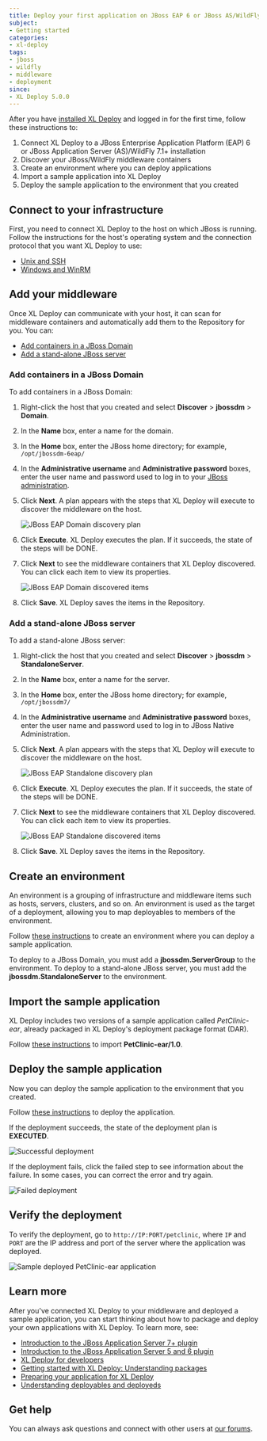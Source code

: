 ```yaml
---
title: Deploy your first application on JBoss EAP 6 or JBoss AS/WildFly 7.1+
subject:
- Getting started
categories:
- xl-deploy
tags:
- jboss
- wildfly
- middleware
- deployment
since:
- XL Deploy 5.0.0
---
```


After you have [installed XL Deploy](/xl-deploy/how-to/install-xl-deploy.html) and logged in for the first time, follow these instructions to:

1. Connect XL Deploy to a JBoss Enterprise Application Platform (EAP) 6 or JBoss Application Server (AS)/WildFly 7.1+ installation
1. Discover your JBoss/WildFly middleware containers
1. Create an environment where you can deploy applications
1. Import a sample application into XL Deploy
1. Deploy the sample application to the environment that you created

## Connect to your infrastructure

First, you need to connect XL Deploy to the host on which JBoss is running. Follow the instructions for the host's operating system and the connection protocol that you want XL Deploy to use:

* [Unix and SSH](/xl-deploy/how-to/connect-xl-deploy-to-your-infrastructure.html#connect-to-a-unix-host-using-ssh)
* [Windows and WinRM](/xl-deploy/how-to/connect-xl-deploy-to-your-infrastructure.html#connect-to-a-windows-host-using-winrm)

## Add your middleware

Once XL Deploy can communicate with your host, it can scan for middleware containers and automatically add them to the Repository for you. You can:

* [Add containers in a JBoss Domain](#add-containers-in-a-jboss-domain)
* [Add a stand-alone JBoss server](#add-a-stand-alone-jboss-server)

### Add containers in a JBoss Domain

To add containers in a JBoss Domain:

1. Right-click the host that you created and select **Discover** > **jbossdm** > **Domain**.
1. In the **Name** box, enter a name for the domain.
1. In the **Home** box, enter the JBoss home directory; for example, `/opt/jbossdm-6eap/`
1. In the **Administrative username** and **Administrative password** boxes, enter the user name and password used to log in to your [JBoss administration](https://access.redhat.com/documentation/en-US/JBoss_Enterprise_Application_Platform/6/html-single/Administration_and_Configuration_Guide/index.html#chap-Management_Interfaces).
1. Click **Next**. A plan appears with the steps that XL Deploy will execute to discover the middleware on the host.

      ![JBoss EAP Domain discovery plan](images/xl-deploy-trial/xl_deploy_trial_jboss-dm_domain_discovery_plan.png)

1. Click **Execute**. XL Deploy executes the plan. If it succeeds, the state of the steps will be DONE.
2. Click **Next** to see the middleware containers that XL Deploy discovered. You can click each item to view its properties.

      ![JBoss EAP Domain discovered items](images/xl-deploy-trial/xl_deploy_trial_jboss-dm_domain_discovered_items.png)

1. Click **Save**. XL Deploy saves the items in the Repository.

### Add a stand-alone JBoss server

To add a stand-alone JBoss server:

1. Right-click the host that you created and select **Discover** > **jbossdm** > **StandaloneServer**.
1. In the **Name** box, enter a name for the server.
1. In the **Home** box, enter the JBoss home directory; for example, `/opt/jbossdm7/`
1. In the **Administrative username** and **Administrative password** boxes, enter the user name and password used to log in to JBoss Native Administration.
1. Click **Next**. A plan appears with the steps that XL Deploy will execute to discover the middleware on the host.

      ![JBoss EAP Standalone discovery plan](images/xl-deploy-trial/xl_deploy_trial_jboss-dm_standalone_discovery_plan.png)

1. Click **Execute**. XL Deploy executes the plan. If it succeeds, the state of the steps will be DONE.
2. Click **Next** to see the middleware containers that XL Deploy discovered. You can click each item to view its properties.

      ![JBoss EAP Standalone discovered items](images/xl-deploy-trial/xl_deploy_trial_jboss-dm_standalone_discovered_items.png)

1. Click **Save**. XL Deploy saves the items in the Repository.

## Create an environment

An environment is a grouping of infrastructure and middleware items such as hosts, servers, clusters, and so on. An environment is used as the target of a deployment, allowing you to map deployables to members of the environment.

Follow [these instructions](/xl-deploy/how-to/create-an-environment-in-xl-deploy.html) to create an environment where you can deploy a sample application.

To deploy to a JBoss Domain, you must add a **jbossdm.ServerGroup** to the environment. To deploy to a stand-alone JBoss server, you must add the **jbossdm.StandaloneServer** to the environment.

## Import the sample application

XL Deploy includes two versions of a sample application called *PetClinic-ear*, already packaged in XL Deploy's deployment package format (DAR).

Follow [these instructions](/xl-deploy/how-to/add-a-package-to-xl-deploy.html#import-a-package) to import **PetClinic-ear/1.0**.

## Deploy the sample application

Now you can deploy the sample application to the environment that you created.

Follow [these instructions](/xl-deploy/how-to/deploy-an-application.html) to deploy the application.

If the deployment succeeds, the state of the deployment plan is **EXECUTED**.

![Successful deployment](images/xl-deploy-trial/xl_deploy_trial_jboss-dm_domain_successful_deployment.png)

If the deployment fails, click the failed step to see information about the failure. In some cases, you can correct the error and try again.

![Failed deployment](images/xl-deploy-trial/xl_deploy_trial_jboss-dm_domain_failed_deployment.png)

## Verify the deployment

To verify the deployment, go to `http://IP:PORT/petclinic`, where `IP` and `PORT` are the IP address and port of the server where the application was deployed.

![Sample deployed PetClinic-ear application](images/xl-deploy-trial/xl_deploy_trial_deployed_petclinic.png)

## Learn more

After you've connected XL Deploy to your middleware and deployed a sample application, you can start thinking about how to package and deploy your own applications with XL Deploy. To learn more, see:

* [Introduction to the JBoss Application Server 7+ plugin](/xl-deploy/concept/introduction-to-the-xl-deploy-jboss-domain-plugin.html)
* [Introduction to the JBoss Application Server 5 and 6 plugin](/xl-deploy/concept/introduction-to-the-xl-deploy-jboss-application-server-plugin.html)
* [XL Deploy for developers](/xl-deploy/concept/xl-deploy-for-developers.html)
* [Getting started with XL Deploy: Understanding packages](https://www.youtube.com/watch?v=dqeL45WGcKU)
* [Preparing your application for XL Deploy](/xl-deploy/concept/preparing-your-application-for-xl-deploy.html)
* [Understanding deployables and deployeds](/xl-deploy/concept/understanding-deployables-and-deployeds.html)

## Get help

You can always ask questions and connect with other users at [our forums](https://support.xebialabs.com/).
